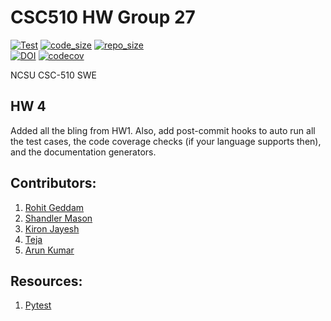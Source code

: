 # CSC510 HW Group 27
[![Test](https://github.com/rohitgeddam/CSC510_HW1/actions/workflows/build.yml/badge.svg)](https://github.com/rohitgeddam/CSC510_HW1/actions/workflows/build.yml)
[![code_size](https://img.shields.io/github/languages/code-size/rohitgeddam/CSC510_HW)](https://github.com/rohitgeddam/CSC510_HW) 
[![repo_size](https://img.shields.io/github/repo-size/rohitgeddam/CSC510_HW1)](https://github.com/rohitgeddam/CSC510_HW)</br>
[![DOI](https://zenodo.org/badge/DOI/10.5281/zenodo.7061868.svg)](https://doi.org/10.5281/zenodo.7061868)
[![codecov](https://codecov.io/github/shandlermason/HW4/branch/HW1/graph/badge.svg?token=9H8PJF7GON)](https://codecov.io/github/shandlermason/HW4)


NCSU CSC-510 SWE


## HW 4
Added all the bling from HW1. Also, add post-commit hooks to auto run all the test cases, the code coverage checks (if your language supports then), and the documentation generators.


## Contributors:
1. <a href="https://github.com/rohitgeddam" target="_blank">Rohit Geddam</a>
2. <a href="https://github.com/shandlermason" target="_blank">Shandler Mason</a>
3. <a href="https://github.com/kironjayesh" target="_blank">Kiron Jayesh</a>
4. <a href="https://github.com/Darkviper7" target="_blank">Teja</a>
5. <a href="https://github.com/Arun152k" target="_blank">Arun Kumar</a>

## Resources:
1. <a href="https://docs.pytest.org/en/7.1.x/" target="_blank">Pytest</a>
